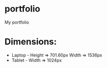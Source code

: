 # portfolio

My portfolio

# Dimensions:

- Laptop - Height => 701.60px Width => 1536px
- Tablet - Width => 1024px
